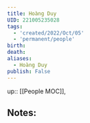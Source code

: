 ```yaml
---
title: Hoàng Duy
UID: 221005235028
tags:
  - 'created/2022/Oct/05'
  - 'permanent/people'
birth:
death:
aliases:
  - Hoàng Duy
publish: False
---
```

up:: [[People MOC]],

## Notes:

